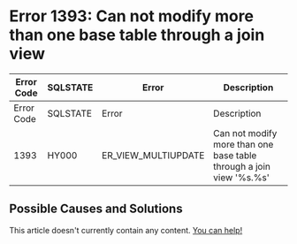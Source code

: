 
# Error 1393: Can not modify more than one base table through a join view


| Error Code | SQLSTATE | Error | Description |
| --- | --- | --- | --- |
| Error Code | SQLSTATE | Error | Description |
| 1393 | HY000 | ER_VIEW_MULTIUPDATE | Can not modify more than one base table through a join view '%s.%s' |




## Possible Causes and Solutions


This article doesn't currently contain any content. [You can help!](/en/writing-and-editing-knowledge-base-articles/)

